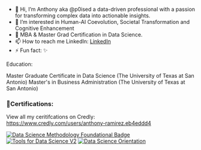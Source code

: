 - 👋 Hi, I’m Anthony aka @p0ised a data-driven professional with a passion for transforming complex data into actionable insights.
- 👀 I’m interested in Human-AI Coevolution, Societal Transformation and Cognitive Enhancement
- 🌱 MBA & Master Grad Certification in Data Science.
- 📫 How to reach me LinkedIn:  [LinkedIn](https://www.linkedin.com/in/anthony-ramirez32/)
- ⚡ Fun fact: ✨

Education:

Master Graduate Certificate in Data Science (The University of Texas at San Antonio)
Master's in Business Administration (The University of Texas at San Antonio)
<!---
p0ised/p0ised is a ✨ special ✨ repository because its `README.md` (this file) appears on your GitHub profile.
You can click the Preview link to take a look at your changes.
--->







### 🏅Certifications:

View all my ceritifcations on Credly: 
https://www.credly.com/users/anthony-ramirez.eb4eddd4


[![Data Science Methodology Foundational Badge](https://github.com/p0ised/p0ised/assets/138183884/55da303f-20d0-4efc-a515-369d5d7d2318)](https://www.credly.com/badges/da756b94-7794-440c-baf5-56c0f9a17814/public_url)
[![Tools for Data Science V2](https://github.com/p0ised/p0ised/assets/138183884/2b99e1b9-8413-4c10-8fb3-1d226768d6fa)](https://www.credly.com/badges/4705919d-1f49-4c5a-a727-db83bda50830/public_url)
[![Data Science Orientation](https://github.com/p0ised/p0ised/assets/138183884/851d5327-7659-4af5-864f-4ae2cdffb010)](https://www.credly.com/badges/db003986-7da6-41e3-bde3-b4bc34951c0e/public_url)

